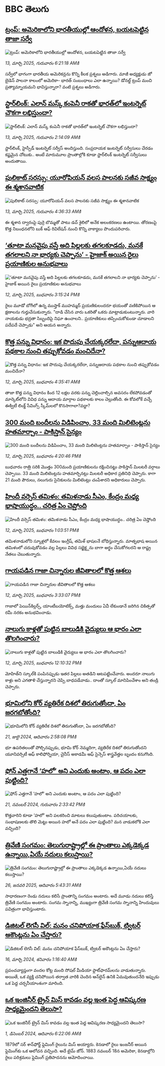 # BBC తెలుగు## [ట్రంప్: అమెరికాలోని భారతీయుల్లో ఆందోళన, బయటపెట్టిన తాజా సర్వే](https://www.bbc.com/telugu/articles/cn891n0x7v8o?at_campaign=githubrss)![ట్రంప్: అమెరికాలోని భారతీయుల్లో ఆందోళన, బయటపెట్టిన తాజా సర్వే](https://ichef.bbci.co.uk/ace/standard/240/cpsprodpb/237b/live/b4184b80-ff12-11ef-a8b1-950887ddc6e5.jpg)_13, మార్చి 2025, గురువారం 6:21:18 AMకి_సర్వేలో భాగంగా భారతీయ అమెరికన్లను కొన్ని కీలక ప్రశ్నలు అడిగారు. మాజీ అధ్యక్షుడు జో బైడెన్ పాలనా కాలంలో అమెరికా- భారత్ సంబంధాలు ఎలా ఉన్నాయి? డోనల్డ్ ట్రంప్ మంచి ప్రత్యామ్నాయమని భావిస్తున్నారా? వంటి ప్రశ్నలు అడిగారు.## [స్టార్‌లింక్: ఎలాన్ మస్క్ కంపెనీ రాకతో భారత్‌లో ఇంటర్నెట్ చౌకగా లభిస్తుందా?](https://www.bbc.com/telugu/articles/c80y1ezk35no?at_campaign=githubrss)![స్టార్‌లింక్: ఎలాన్ మస్క్ కంపెనీ రాకతో భారత్‌లో ఇంటర్నెట్ చౌకగా లభిస్తుందా?](https://ichef.bbci.co.uk/ace/standard/240/cpsprodpb/a0b1/live/ed3ccbd0-ffb6-11ef-a8b1-950887ddc6e5.jpg)_13, మార్చి 2025, గురువారం 2:14:09 AMకి_స్టార్‌లింక్, హైస్పీడ్ ఇంటర్నెట్ సర్వీస్ అందిస్తుంది. సంప్రదాయక ఇంటర్నెట్ సర్వీసులు చేరడం కష్టమైన చోటుకు.. అంటే మారుమూల ప్రాంతాల్లోకి కూడా స్టార్‌లింక్ ఇంటర్నెట్ సర్వీసులు అందుతాయి.## [పులికాట్ సరస్సు: యూరోపియన్ వలస పాలనకు సజీవ సాక్ష్యం ఈ శ్మశానవాటిక](https://www.bbc.com/telugu/articles/c743xgw7g3wo?at_campaign=githubrss)![పులికాట్ సరస్సు: యూరోపియన్ వలస పాలనకు సజీవ సాక్ష్యం ఈ శ్మశానవాటిక](https://ichef.bbci.co.uk/ace/standard/240/cpsprodpb/5a01/live/dcaa95c0-ffc2-11ef-9594-eb7e7745ae0c.jpg)_13, మార్చి 2025, గురువారం 4:36:33 AMకి_ఈ శ్మశాన ద్వారంపై పుర్రె బొమ్మతో పాటు డచ్ శైలిలో అనేక అలంకరణలు ఉంటాయి. తోరణంపై కొత్త నిబంధనలోని బుక్ ఆఫ్ రివిలేషన్ నుంచి కొన్ని వాక్యాలు పొందుపరిచారు.## [‘తూటా మనవైపు వస్తే అది పిల్లలకు తగలకూడదు, మనకే తగలాలని నా భార్యకు చెప్పాను’ - హైజాక్ అయిన రైలు ప్రయాణికుల అనుభవాలు](https://www.bbc.com/telugu/articles/c3w17wv78y7o?at_campaign=githubrss)![‘తూటా మనవైపు వస్తే అది పిల్లలకు తగలకూడదు, మనకే తగలాలని నా భార్యకు చెప్పాను’ - హైజాక్ అయిన రైలు ప్రయాణికుల అనుభవాలు](https://ichef.bbci.co.uk/ace/standard/240/cpsprodpb/67f5/live/d129d8c0-ff4d-11ef-a8b1-950887ddc6e5.jpg)_12, మార్చి 2025, బుధవారం 3:15:24 PMకి_రైలు మూడో బోగీలో ఉన్న ముష్తాక్ ముహమ్మద్ ప్రయణికులందరూ భయంతో వణికిపోయిన ఆ క్షణాలను గుర్తుచేసుకున్నారు.
"దాడి చేసిన వారు ఒకరితో ఒకరు మాట్లాడుకుంటున్నారు. వారి నాయకుడు భద్రతా సిబ్బందిపై నిఘా ఉంచాలని.. ప్రయాణికులు తప్పించుకోకుండా చూడాలని పదేపదే చెప్పాడు" అని ఆయన అన్నారు.## [కొత్త పన్ను విధానం: ఇక పొదుపు చేయక్కరలేదా, పన్నుఆదాయ పథకాల నుంచి తప్పుకోవడం మంచిదేనా?](https://www.bbc.com/telugu/articles/cj679yj755lo?at_campaign=githubrss)![కొత్త పన్ను విధానం: ఇక పొదుపు చేయక్కరలేదా, పన్నుఆదాయ పథకాల నుంచి తప్పుకోవడం మంచిదేనా?](https://ichef.bbci.co.uk/ace/standard/240/cpsprodpb/6f0f/live/4c9df550-fe94-11ef-8c3d-b7dcc7510cb1.jpg)_12, మార్చి 2025, బుధవారం 4:35:41 AMకి_తాజా కొత్త పన్ను విధానం కింద 12 లక్షల వరకు పన్ను చెల్లించాల్సిన అవసరం లేకపోవడంతో  మార్కెట్‌లోని వివిధ పన్ను ఆదాయ మార్గాల పథకాలకు కాలం చెల్లుతోంది. ఈ కోవలోకే వచ్చే ఈక్విటీ లింక్డ్ సేవింగ్స్ స్కీమ్‌లలో కొనసాగాలా?వద్దా?## [300 మంది బందీలను విడిపించాం, 33 మంది మిలిటెంట్లను హతమార్చాం - పాకిస్తాన్ సైన్యం](https://www.bbc.com/telugu/articles/cz618v20v8xo?at_campaign=githubrss)![300 మంది బందీలను విడిపించాం, 33 మంది మిలిటెంట్లను హతమార్చాం - పాకిస్తాన్ సైన్యం](https://ichef.bbci.co.uk/ace/standard/240/cpsprodpb/6f8c/live/148f9ea0-ff5e-11ef-8c3d-b7dcc7510cb1.jpg)_12, మార్చి 2025, బుధవారం 4:20:46 PMకి_బుధవారం రాత్రి సరికి మొత్తం 300మంది ప్రయాణికులను రక్షించినట్టు పాకిస్తాన్ మిలటరీ వర్గాలు చెప్పాయి. 33 మంది మిలిటెంట్లను హతమార్చినట్లు మిలటరీ అధికార ప్రతినిధి చెప్పారు. కాగా 21 మంది పౌరులు, నలుగురు సైనికులను మిలిటెంట్లు చంపేశారని అధికారులు చెప్పారు.## [హిందీ వర్సెస్ తమిళం: తమిళనాడు సీఎం, కేంద్రం మధ్య భాషాయుద్ధం.. చరిత్ర ఏం చెప్తోంది](https://www.bbc.com/telugu/articles/ce8vqrmzme9o?at_campaign=githubrss)![హిందీ వర్సెస్ తమిళం: తమిళనాడు సీఎం, కేంద్రం మధ్య భాషాయుద్ధం.. చరిత్ర ఏం చెప్తోంది](https://ichef.bbci.co.uk/ace/standard/240/cpsprodpb/2285/live/fa6a0cc0-ff2d-11ef-a8b1-950887ddc6e5.jpg)_12, మార్చి 2025, బుధవారం 1:03:51 PMకి_తమిళనాడులోని స్కూళ్లలో కేవలం ఇంగ్లీష్, తమిళ్ భాషలనే బోధిస్తున్నారు. మాతృభాష అయిన తమిళంలో చదువుకోవడం వల్ల పిల్లలు వివిధ సబ్జెక్ట్లను బాగా అర్థం చేసుకోగలరని ఆ రాష్ట్ర నేతలు చెబుతున్నారు.## [గాయపడిన గాజా చిన్నారుల జీవితాలలో కొత్త ఆశలు](https://www.bbc.com/telugu/articles/c62kr37rpgko?at_campaign=githubrss)![గాయపడిన గాజా చిన్నారుల జీవితాలలో కొత్త ఆశలు](https://ichef.bbci.co.uk/ace/standard/240/cpsprodpb/1ef3/live/91e08c10-ff55-11ef-a8b1-950887ddc6e5.jpg)_12, మార్చి 2025, బుధవారం 3:33:07 PMకి_గాజాలో పెయిన్‌కిల్లర్స్, యాంటీబయోటిక్స్, మత్తు మందులు ఏవీ లేకుండానే జరిగిన చికిత్సతో రమీ నరకం అనుభవించాడు.## [నాలుగు కాళ్లతో పుట్టిన బాలుడికి వైద్యులు ఆ భారం ఎలా తొలగించారు?](https://www.bbc.com/telugu/articles/c8j0w4y9vx8o?at_campaign=githubrss)![నాలుగు కాళ్లతో పుట్టిన బాలుడికి వైద్యులు ఆ భారం ఎలా తొలగించారు?](https://ichef.bbci.co.uk/ace/standard/240/cpsprodpb/5ff7/live/48b71360-ff32-11ef-8bc4-0f1da5ca8de4.png)_12, మార్చి 2025, బుధవారం 12:10:32 PMకి_మోహిత్‌ని స్కూల్‌కి పంపినప్పుడు ఇతర పిల్లలు అతడిని ఆటపట్టించేవారు. అందరూ నాలుగు కాళ్లు అని  ఎగతాళి చేస్తున్నారని చెప్పి బాధపడేవాడు.. దాంతో స్కూల్ మానిపించేశాం అని తండ్రి చెప్పారు.## [భూమిలోని కోర్ వ్యతిరేక దిశలో తిరుగుతోందా, ఏం జరగబోతోంది?](https://www.bbc.com/telugu/articles/crgr7rnd7g4o?at_campaign=githubrss)![భూమిలోని కోర్ వ్యతిరేక దిశలో తిరుగుతోందా, ఏం జరగబోతోంది?](https://ichef.bbci.co.uk/ace/standard/240/cpsprodpb/cc28/live/4457bc00-3ec3-11ef-b2f4-77406157b906.jpg)_21, జులై 2024, ఆదివారం 2:58:08 PMకి_భూ ఉపరితలంతో పోల్చినప్పుడు, భూమి కోర్ నెమ్మదిగా, వ్యతిరేక దిశలో తిరుగుతోందని యూనివర్సిటీ ఆఫ్ కాలిఫోర్నియా, చైనీస్ అకాడమీ ఆఫ్ సైన్సెస్‌ శాస్త్రవేత్తల బృందం కనుగొంది.## [ఫోన్ ఎత్తగానే ‘హలో’ అని ఎందుకు అంటాం, ఆ పదం ఎలా పుట్టింది?](https://www.bbc.com/telugu/articles/cgj7x7gdjq4o?at_campaign=githubrss)![ఫోన్ ఎత్తగానే ‘హలో’ అని ఎందుకు అంటాం, ఆ పదం ఎలా పుట్టింది?](https://ichef.bbci.co.uk/ace/standard/240/cpsprodpb/0618/live/7a20ebb0-a807-11ef-b21e-5359bd56d02f.jpg)_21, నవంబర్ 2024, గురువారం 2:33:42 PMకి_కొత్తవారిని కూడా ‘హలో’ అని పలకరించి మాటలు కలుపుతుంటాం.  పరిచయాలకు, సంభాషణలకు తొలి మెట్టు అయిన హలో అనే పదం ఎలా పుట్టింది? మన వాడుకలోకి ఎలా వచ్చింది?## [త్రివేణి సంగమం: తెలుగురాష్ట్రాల్లో ఈ ప్రాంతాలు ఎక్కడెక్కడ ఉన్నాయి,ఏయే నదులు కలుస్తాయి? ](https://www.bbc.com/telugu/articles/cz7elrr17jeo?at_campaign=githubrss)![త్రివేణి సంగమం: తెలుగురాష్ట్రాల్లో ఈ ప్రాంతాలు ఎక్కడెక్కడ ఉన్నాయి,ఏయే నదులు కలుస్తాయి? ](https://ichef.bbci.co.uk/ace/standard/240/cpsprodpb/9dad/live/7f50e780-da42-11ef-a37f-eba91255dc3d.jpg)_26, జనవరి 2025, ఆదివారం 5:43:31 AMకి_సాధారణంగా రెండు నదులు కలిసే ప్రాంతాన్ని సంగమం అంటారు. అదే మూడు నదులు కలిస్తే త్రివేణి సంగమం అంటారు. సంగమ స్నానాన్ని, ముఖ్యంగా త్రివేణి సంగమ స్నానాన్ని హిందువులు పవిత్రంగా భావిస్తుంటారు.## [డిజిటల్ లెగసీ విల్: మనం చనిపోయాక ఫేస్‌బుక్, ట్విటర్‌ అకౌంట్లను ఏం చేస్తారు?](https://www.bbc.com/telugu/articles/cx0zl1qeyq2o?at_campaign=githubrss)![డిజిటల్ లెగసీ విల్: మనం చనిపోయాక ఫేస్‌బుక్, ట్విటర్‌ అకౌంట్లను ఏం చేస్తారు?](https://ichef.bbci.co.uk/ace/standard/240/cpsprodpb/bea2/live/2323ffd0-e2d4-11ee-9410-0f893255c2a0.jpg)_16, మార్చి 2024, శనివారం 1:16:40 AMకి_ప్రపంచవ్యాప్తంగా వందల కోట్ల మంది సోషల్ మీడియా ఫ్లాట్‌ఫారమ్‌లను వాడుతున్నారు. అయితే, ఒక వ్యక్తి చనిపోయిన తర్వాత వారికి చెందిన ఆన్‌లైన్ ఉనికి ఏమవుతుందనేది ఇప్పుడు ఒక పెద్ద చర్చనీయాంశంగా మారింది.## [ఒక ఇంజినీర్ ట్రైన్ మిస్ కావడం వల్ల ఇంత పెద్ద ఆవిష్కరణ సాధ్యమైందని తెలుసా?](https://www.bbc.com/telugu/articles/c774y4mdrgdo?at_campaign=githubrss)![ఒక ఇంజినీర్ ట్రైన్ మిస్ కావడం వల్ల ఇంత పెద్ద ఆవిష్కరణ సాధ్యమైందని తెలుసా?](https://ichef.bbci.co.uk/ace/standard/240/cpsprodpb/d07c/live/d2f92490-ab19-11ef-8264-5f9791599833.jpg)_1, డిసెంబర్ 2024, ఆదివారం 6:22:06 AMకి_1879లో సర్ శాన్‌ఫోర్డ్ ఫ్లెమింగ్ రైలును మిస్ అయ్యారు. కెనడాలో రైలు ఇంజనీర్ అయిన ఫ్లెమింగ్‌కు ఒక ఆలోచన వచ్చింది. అదే టైమ్ జోన్‌. 
1883 నవంబర్ 18న అమెరికా, కెనడాల్లోని రైలు పరిశ్రమలు ఫ్లెమింగ్ ప్రతిపాదనను ఆమోదించాయి.